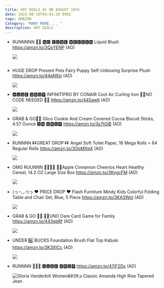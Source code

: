 ```yaml
---
title: HOT DEALS AS ON AUGUST 10th
date: 2023-08-10T04:41:28.990Z
tags: AMAZON
Category: "MANY MORE.... "
description: HOT DEALS
---
```

* RUNNNNN 🏃🏃
  🅽🅾 🅲🅾🅳🅴 🅽🅴🅴🅳🅴🅳 
  Liquid Blush 
  https://amzn.to/3QxYENP 
  (AD)<!--StartFragment-->

  ![](https://m.media-amazon.com/images/I/41PiOvxYbqL._SL1000_.jpg)

  <!--EndFragment-->

  ![]()
* HUGE DROP 
  Present Pets Fairy Puppy Self-Unboxing Surprise Plush 
  https://amzn.to/44aN9zi 
  (AD)<!--StartFragment-->

  ![](https://m.media-amazon.com/images/I/91Xp-CEqeqL._AC_SL1500_.jpg)

  <!--EndFragment-->
* 🅷🆄🅶🅴 🅳🆁🅾🅿 
  INFINITIPRO BY CONAIR Cool Air Curling Iron 
  🚫🚫NO CODE NEEDED 🚫🚫
  https://amzn.to/445awtI 
  (AD)<!--StartFragment-->

  ![](https://m.media-amazon.com/images/I/711vycAL+8L._SL1500_.jpg)

  <!--EndFragment-->
* GRAB & GO🏃🏃
  Glico Cookie And Cream Covered Cocoa Biscuit Sticks, 4.57 Ounce
  🅾🅽 🅳🆁🅾🅿
  https://amzn.to/3s7tGlB
  (AD)<!--StartFragment-->

  ![](https://m.media-amazon.com/images/I/71MhicsrTZL._SL1500_.jpg)

  <!--EndFragment-->
* RUNNNN
  ⏬⏬GREAT DROP ⏬⏬
  Angel Soft Toilet Paper, 16 Mega Rolls = 64 Regular Rolls
  https://amzn.to/3OpMXpX
  (AD)<!--StartFragment-->

  ![](https://m.media-amazon.com/images/I/71lYNfan1oL._AC_SL1500_.jpg)

  <!--EndFragment-->
* OMG RUUNNN 🏃💨🏃💨
  💝💝Apple Cinnamon Cheerios Heart Healthy Cereal, 14.2 OZ Large Size Box
  https://amzn.to/3KygcFM
  (AD)<!--StartFragment-->

  ![](https://m.media-amazon.com/images/I/81BgWUYsurL._SL1500_.jpg)

  <!--EndFragment-->
* (っ◔◡◔)っ ♥ PRICE DROP ♥
  Flash Furniture Mindy Kids Colorful Folding Table and Chair Set, Blue, 5 Piece
  https://amzn.to/3KA3Wot
  (AD)<!--StartFragment-->

  ![](https://m.media-amazon.com/images/I/91heBtA9afL._AC_SL1500_.jpg)

  <!--EndFragment-->
* GRAB & GO 🏃🏃
  💝💝UNO Dare Card Game for Family 
  https://amzn.to/443gbRf 
  (AD)<!--StartFragment-->

  ![](https://m.media-amazon.com/images/I/712MgNelVsL._AC_SL1500_.jpg)

  <!--EndFragment-->
* UNDER 4️⃣ BUCKS 
  Foundation Brush Flat Top Kabuki 
  https://amzn.to/3K3XlCc
  (AD)<!--StartFragment-->

  ![](https://m.media-amazon.com/images/I/716vnCtR0UL._SL1500_.jpg)

  <!--EndFragment-->
* RUNNNN 🏃🏃🏃
  🅷🆄🅶🅴 🅳🆁🅾🅿
  https://amzn.to/47iF2Dx
  (AD)<!--StartFragment-->

  ![Gloria Vanderbilt Women\&#39;s Classic Amanda High Rise Tapered Jean](https://m.media-amazon.com/images/I/81Ix93KHHkL._AC_UX679_.jpg)

  <!--EndFragment-->
